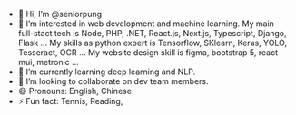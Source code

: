 - 👋 Hi, I’m @seniorpung
- 👀 I’m interested in web development and machine learning.
   My main full-stact tech is Node, PHP, .NET, React.js, Next.js, Typescript, Django, Flask ...
   My skills as python expert is Tensorflow, SKlearn, Keras, YOLO, Tesseract, OCR ...
   My website design skill is figma, bootstrap 5, react mui, metronic ...
- 🌱 I’m currently learning deep learning and NLP.
- 💞️ I’m looking to collaborate on dev team members.
- 😄 Pronouns: English, Chinese
- ⚡ Fun fact:
   Tennis, Reading, 

<!---
seniorpung/seniorpung is a ✨ special ✨ repository because its `README.md` (this file) appears on your GitHub profile.
You can click the Preview link to take a look at your changes.
--->
